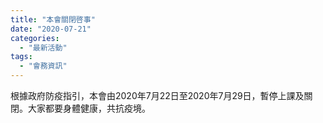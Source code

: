 ```yaml
---
title: "本會關閉啓事"
date: "2020-07-21"
categories: 
  - "最新活動"
tags: 
  - "會務資訊"
---
```


根據政府防疫指引，本會由2020年7月22日至2020年7月29日，暫停上課及關閉。大家都要身體健康，共抗疫境。
